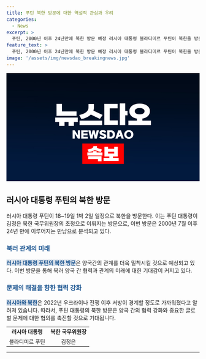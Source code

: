 ```yaml
---
title: 푸틴 북한 방문에 대한 역설적 관심과 우려
categories:
  - News
excerpt: >
  푸틴, 2000년 이후 24년만에 북한 방문 예정 러시아 대통령 블라디미르 푸틴이 북한을 방문하며 김정은과의 만남으로 북러 관계가 더욱 밀착될 전망이다. 특히, 2022년 우크라이나 전쟁 이후 러시아와 북한의 접촉이 더욱 깊어지면서 푸틴 대통령의 방북은 양국을 더욱 밀착시킬 것으로 예상된다. 그동안 러시아와 북한은 꾸준한 협력을 이어오며 서방의 경계를 피해왔다.
feature_text: >
  푸틴, 2000년 이후 24년만에 북한 방문 예정 러시아 대통령 블라디미르 푸틴이 북한을 방문하며 김정은과의 만남으로 북러 관계가 더욱 밀착될 전망이다. 특히, 2022년 우크라이나 전쟁 이후 러시아와 북한의 접촉이 더욱 깊어지면서 푸틴 대통령의 방북은 양국을 더욱 밀착시킬 것으로 예상된다. 그동안 러시아와 북한은 꾸준한 협력을 이어오며 서방의 경계를 피해왔다.
image: '/assets/img/newsdao_breakingnews.jpg'
---
```


<p><img src="/assets/img/newsdao_breakingnews.jpg" alt="firstkoreanews 속보" /></p>

<h2 data-ke-size="size26">러시아 대통령 푸틴의 북한 방문</h2>

<p>러시아 대통령 푸틴이 18~19일 1박 2일 일정으로 북한을 방문한다. 이는 푸틴 대통령이 김정은 북한 국무위원장의 초청으로 이뤄지는 방문으로, 이번 방문은 2000년 7월 이후 24년 만에 이루어지는 만남으로 분석되고 있다.</p>

<h3><b><span style="color: #1a5490;">북러 관계의 미래</span></b></h3>

<p><b><span style="background-color: #21538527; color: #1a5490;">러시아 대통령 푸틴의 북한 방문</span></b>은 양국간의 관계를 더욱 밀착시킬 것으로 예상되고 있다. 이번 방문을 통해 북러 양국 간 협력과 관계의 미래에 대한 기대감이 커지고 있다.</p>

<h3><b><span style="color: #1a5490;">문제의 해결을 향한 협력 강화</span></b></h3>

<p><b><span style="background-color: #21538527; color: #1a5490;">러시아와 북한</span></b>은 2022년 우크라이나 전쟁 이후 서방이 경계할 정도로 가까워졌다고 알려져 있습니다. 따라서, 푸틴 대통령의 북한 방문은 양국 간의 협력 강화와 중요한 글로벌 문제에 대한 협의를 촉진할 것으로 기대됩니다.</p>

<table>
    <tr>
        <td style="text-align: center; height: 17px;"><b>러시아 대통령</b></td>
        <td style="text-align: center; height: 17px;"><b>북한 국무위원장</b></td>
    </tr>
    <tr>
        <td style="text-align: center; height: 17px;">블라디미르 푸틴</td>
        <td style="text-align: center; height: 17px;">김정은</td>
    </tr>
</table>

<hr>

<p data-ke-size="size16">&nbsp;</p>

<p data-ke-size="size16">&nbsp;</p>

<p data-ke-size="size16">&nbsp;</p>

